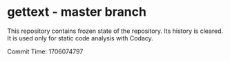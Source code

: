 # gettext - master branch

This repository contains frozen state of the repository.
Its history is cleared. It is used only for static code
analysis with Codacy.

Commit Time: 1706074797